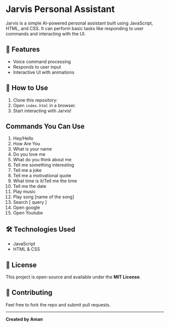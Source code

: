 # Jarvis Personal Assistant  

Jarvis is a simple AI-powered personal assistant built using JavaScript, HTML, and CSS. It can perform basic tasks like responding to user commands and interacting with the UI.  

## 🔧 Features  
- Voice command processing  
- Responds to user input  
- Interactive UI with animations  

## 🚀 How to Use  
1. Clone this repository:  
2. Open `index.html` in a browser.  
3. Start interacting with Jarvis!  

## Commands You Can Use
1. Hey/Hello
2. How Are You
3. What is your name
4. Do you love me
5. What do you think about me
6. Tell me something interesting
7. Tell me a joke
8. Tell me a motivational quote
9. What time is it/Tell me the time
10. Tell me the date
11. Play music
12. Play song [name of the song]
13. Search [ query ]
14. Open google
15. Open Youtube

## 🛠️ Technologies Used  
- JavaScript  
- HTML & CSS  

## 📜 License  
This project is open-source and available under the **MIT License**.  

## 🙌 Contributing  
Feel free to fork the repo and submit pull requests.  

---
**Created by Aman**

